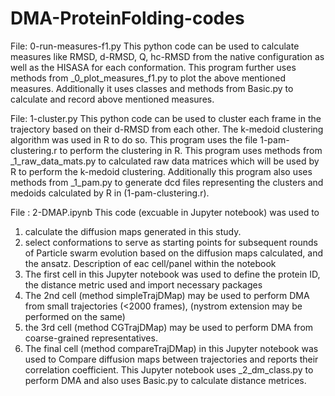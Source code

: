 # DMA-ProteinFolding-codes

File: 0-run-measures-f1.py
This python code can be used to calculate measures like RMSD, d-RMSD, Q, hc-RMSD from the native configuration as well as the HISASA for each conformation.
This program further uses methods from _0_plot_measures_f1.py to plot the above mentioned measures. Additionally it uses classes and methods from Basic.py to calculate and record above mentioned measures.

File: 1-cluster.py 
This python code can be used to cluster each frame in the trajectory based on their d-RMSD from each other. The k-medoid clustering algorithm was used in R to do so. This program uses the file 1-pam-clustering.r to perform the clustering in R. This program uses methods from _1_raw_data_mats.py to calculated raw data matrices which will be used by R to perform the k-medoid clustering. Additionally this program also uses methods from _1_pam.py to generate dcd files representing the clusters and medoids calculated by R in (1-pam-clustering.r).

File : 2-DMAP.ipynb
This code (excuable in Jupyter notebook) was used to 
1. calculate the diffusion maps generated in this study.
2. select conformations to serve as starting points for subsequent rounds of Particle swarm evolution based on the diffusion maps calculated, and the ansatz.
Description of eac cell/panel within the notebook
1. The first cell in this Jupyter notebook was used to define the protein ID, the distance metric used and import necessary packages
2. The 2nd cell (method simpleTrajDMap) may be used to perform DMA from small trajectories (<2000 frames), (nystrom extension may be performed on the same)
3. the 3rd cell (method CGTrajDMap) may be used to perform DMA from coarse-grained representatives.
4. The final cell (method compareTrajDMap) in this Jupyter notebook was used to Compare diffusion maps between trajectories and reports their correlation coefficient.
This Jupyter notebook uses _2_dm_class.py to perform DMA and also uses Basic.py to calculate distance metrices.
